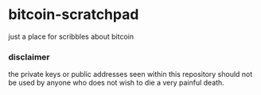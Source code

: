 # bitcoin-scratchpad

just a place for scribbles about bitcoin

### disclaimer

the private keys or public addresses seen within this repository should not be used by anyone who does not wish to die a very painful death.